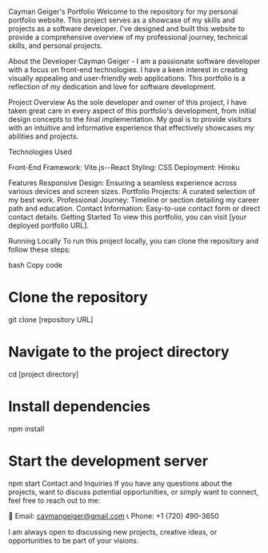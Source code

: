 Cayman Geiger's Portfolio
Welcome to the repository for my personal portfolio website. This project serves as a showcase of my skills and projects as a software developer. I've designed and built this website to provide a comprehensive overview of my professional journey, technical skills, and personal projects.

About the Developer
Cayman Geiger - I am a passionate software developer with a focus on front-end technologies. I have a keen interest in creating visually appealing and user-friendly web applications. This portfolio is a reflection of my dedication and love for software development.

Project Overview
As the sole developer and owner of this project, I have taken great care in every aspect of this portfolio's development, from initial design concepts to the final implementation. My goal is to provide visitors with an intuitive and informative experience that effectively showcases my abilities and projects.

Technologies Used

Front-End Framework: Vite.js--React
Styling: CSS
Deployment: Hiroku

Features
Responsive Design: Ensuring a seamless experience across various devices and screen sizes.
Portfolio Projects: A curated selection of my best work.
Professional Journey: Timeline or section detailing my career path and education.
Contact Information: Easy-to-use contact form or direct contact details.
Getting Started
To view this portfolio, you can visit [your deployed portfolio URL].

Running Locally
To run this project locally, you can clone the repository and follow these steps:

bash
Copy code
# Clone the repository
git clone [repository URL]

# Navigate to the project directory
cd [project directory]

# Install dependencies
npm install

# Start the development server
npm start
Contact and Inquiries
If you have any questions about the projects, want to discuss potential opportunities, or simply want to connect, feel free to reach out to me:


📧 Email: caymangeiger@gmail.com
📞 Phone: +1 (720) 490-3650

I am always open to discussing new projects, creative ideas, or opportunities to be part of your visions.
